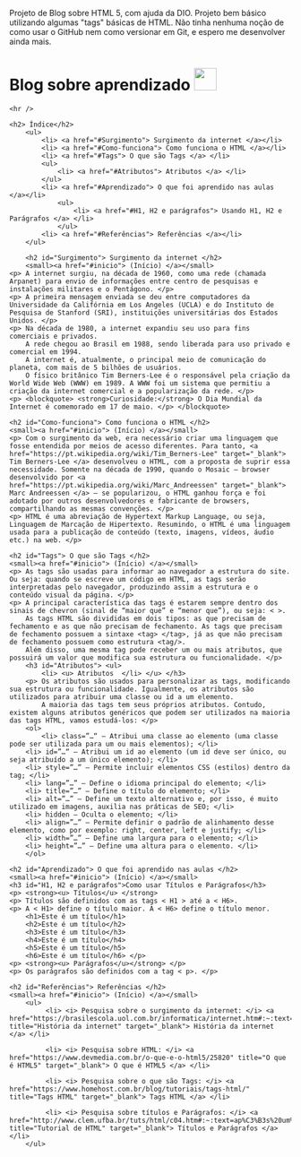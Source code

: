 Projeto de Blog sobre HTML 5, com ajuda da DIO.
Projeto bem básico utilizando algumas "tags" básicas de HTML.
Não tinha nenhuma noção de como usar o GitHub nem como versionar em Git, e espero me desenvolver ainda mais.

<!DOCTYPE html>
<html lang="pt-br">
<head>
    <meta charset="UTF-8">
    <meta name="viewport" content="width=device-width, initial-scale=1.0">
    <title> Pojeto Blog</title>
</head>
<body>
    <!-- Nota, o id não pode ter # e o href tem # -->
    <h1 id="inicio"> Blog sobre aprendizado <img width="40" src="https://upload.wikimedia.org/wikipedia/commons/thumb/6/61/HTML5_logo_and_wordmark.svg/800px-HTML5_logo_and_wordmark.svg.png"> </h1> 
   
    <hr />

    <h2> Índice</h2>
        <ul>
            <li> <a href="#Surgimento"> Surgimento da internet </a></li>
            <li> <a href="#Como-funciona"> Como funciona o HTML </a></li>
            <li> <a href="#Tags"> O que são Tags </a> </li>
            <ul>
                <li> <a href="#Atributos"> Atributos </a> </li>
            </ul>
            <li> <a href="#Aprendizado"> O que foi aprendido nas aulas </a></li>
                <ul>
                    <li> <a href="#H1, H2 e parágrafos"> Usando H1, H2 e Parágrafos </a> </li>
                </ul>
            <li> <a href="#Referências"> Referências </a></li>
        </ul>
    
        <h2 id="Surgimento"> Surgimento da internet </h2>
        <small><a href="#inicio"> (Início) </a></small>
    <p> A internet surgiu, na década de 1960, como uma rede (chamada Arpanet) para envio de informações entre centro de pesquisas e instalações militares e o Pentágono. </p>
    <p> A primeira mensagem enviada se deu entre computadores da Universidade da Califórnia em Los Angeles (UCLA) e do Instituto de Pesquisa de Stanford (SRI), instituições universitárias dos Estados Unidos. </p>
    <p> Na década de 1980, a internet expandiu seu uso para fins comerciais e privados.
        A rede chegou ao Brasil em 1988, sendo liberada para uso privado e comercial em 1994. 
        A internet é, atualmente, o principal meio de comunicação do planeta, com mais de 5 bilhões de usuários.
        O físico britânico Tim Berners-Lee é o responsável pela criação da World Wide Web (WWW) em 1989. A WWW foi um sistema que permitiu a criação da internet comercial e a popularização da rede. </p>
    <p> <blockquote> <strong>Curiosidade:</strong> O Dia Mundial da Internet é comemorado em 17 de maio. </p> </blockquote>

    <h2 id="Como-funciona"> Como funciona o HTML </h2>
    <small><a href="#inicio"> (Início) </a></small>
    <p> Com o surgimento da web, era necessário criar uma linguagem que fosse entendida por meios de acesso diferentes. Para tanto, <a href="https://pt.wikipedia.org/wiki/Tim_Berners-Lee" target="_blank"> Tim Berners-Lee </a> desenvolveu o HTML, com a proposta de suprir essa necessidade. Somente na década de 1990, quando o Mosaic – browser desenvolvido por <a href="https://pt.wikipedia.org/wiki/Marc_Andreessen" target="_blank"> Marc Andreessen </a> – se popularizou, o HTML ganhou força e foi adotado por outros desenvolvedores e fabricante de browsers, compartilhando as mesmas convenções. </p>
    <p> HTML é uma abreviação de Hypertext Markup Language, ou seja, Linguagem de Marcação de Hipertexto. Resumindo, o HTML é uma linguagem usada para a publicação de conteúdo (texto, imagens, vídeos, áudio etc.) na web. </p>

    <h2 id="Tags"> O que são Tags </h2>
    <small><a href="#inicio"> (Início) </a></small>
    <p> As tags são usadas para informar ao navegador a estrutura do site. Ou seja: quando se escreve um código em HTML, as tags serão interpretadas pelo navegador, produzindo assim a estrutura e o conteúdo visual da página. </p>
    <p> A principal característica das tags é estarem sempre dentro dos sinais de chevron (sinal de “maior que” e “menor que”), ou seja: < >.
        As tags HTML são divididas em dois tipos: as que precisam de fechamento e as que não precisam de fechamento. As tags que precisam de fechamento possuem a sintaxe <tag> </tag>, já as que não precisam de fechamento possuem como estrutura <tag/>.
        Além disso, uma mesma tag pode receber um ou mais atributos, que possuirá um valor que modifica sua estrutura ou funcionalidade. </p>
        <h3 id="Atributos"> <ul> 
            <li> <u> Atributos  </li> </u> </h3>
        <p> Os atributos são usados para personalizar as tags, modificando sua estrutura ou funcionalidade. Igualmente, os atributos são utilizados para atribuir uma classe ou id a um elemento.
            A maioria das tags tem seus próprios atributos. Contudo, existem alguns atributos genéricos que podem ser utilizados na maioria das tags HTML, vamos estudá-los: </p>
        <ol>
            <li> class=”…“ – Atribui uma classe ao elemento (uma classe pode ser utilizada para um ou mais elementos); </li>
        <li> id=”…“ – Atribui um id ao elemento (um id deve ser único, ou seja atribuído a um único elemento); </li>
        <li> style=”…” – Permite incluir elementos CSS (estilos) dentro da tag; </li>
        <li> lang=”…” – Define o idioma principal do elemento; </li>
        <li> title=”…” – Define o título do elemento; </li>
        <li> alt=”…” – Define um texto alternativo e, por isso, é muito utilizado em imagens, auxilia nas práticas de SEO; </li>
        <li> hidden – Oculta o elemento; </li>
        <li> align=”…” – Permite definir o padrão de alinhamento desse elemento, como por exemplo: right, center, left e justify; </li>
        <li> width=”…” – Define uma largura para o elemento; </li>
        <li> height=”…” – Define uma altura para o elemento. </li>
        </ol>

    <h2 id="Aprendizado"> O que foi aprendido nas aulas </h2>
    <small><a href="#inicio"> (Início) </a></small>
    <h3 id="H1, H2 e parágrafos">Como usar Títulos e Parágrafos</h3>
    <p> <strong><u> Títulos</u> </strong>
    <p> Títulos são definidos com as tags < H1 > até a < H6>. 
    <p> A < H1> define o título maior. A < H6> define o título menor.
        <h1>Este é um título</h1>
        <h2>Este é um título</h2>
        <h3>Este é um título</h3>
        <h4>Este é um título</h4>
        <h5>Este é um título</h5>
        <h6>Este é um título</h6> </p>
    <p> <strong><u> Parágrafos</u></strong> </p>
    <p> Os parágrafos são definidos com a tag < p>. </p>

    <h2 id="Referências"> Referências </h2>
    <small><a href="#inicio"> (Início) </a></small>
        <ul> 
             <li> <i> Pesquisa sobre o surgimento da internet: </i> <a href="https://brasilescola.uol.com.br/informatica/internet.htm#:~:text=A%20internet%20surgiu%2C%20na%20d%C3%A9cada,institui%C3%A7%C3%B5es%20universit%C3%A1rias%20dos%20Estados%20Unidos." title="História da internet" target="_blank"> História da internet </a> </li> 
            
             <li> <i> Pesquisa sobre HTML: </i> <a href="https://www.devmedia.com.br/o-que-e-o-html5/25820" title="O que é HTML5" target="_blank"> O que é HTML5 </a> </li>
            
             <li> <i> Pesquisa sobre o que são Tags: </i> <a href="https://www.homehost.com.br/blog/tutoriais/tags-html/" title="Tags HTML" target="_blank"> Tags HTML </a> </li>
            
             <li> <i> Pesquisa sobre títulos e Parágrafos: </i> <a href="http://www.clem.ufba.br/tuts/html/c04.htm#:~:text=ap%C3%B3s%20um%20titulo..-,Par%C3%A1grafos,com%20a%20tag.&text=A%20HTML%20adiciona%20automaticamente%20uma,antes%20e%20ap%C3%B3s%20um%20par%C3%A1grafo." title="Tutorial de HTML" target="_blank"> Títulos e Parágrafos </a> </li>
        </ul>

</body>
</html>
